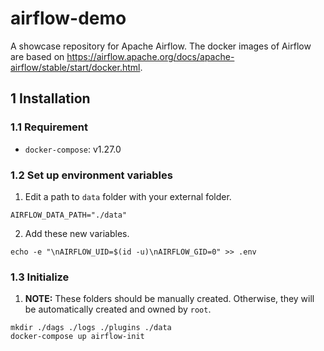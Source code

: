 # airflow-demo
A showcase repository for Apache Airflow. The docker images of Airflow are based on https://airflow.apache.org/docs/apache-airflow/stable/start/docker.html.

## 1 Installation

### 1.1 Requirement
- `docker-compose`: v1.27.0

### 1.2 Set up environment variables
1. Edit a path to `data` folder with your external folder.
```
AIRFLOW_DATA_PATH="./data"
```
2. Add these new variables.
```
echo -e "\nAIRFLOW_UID=$(id -u)\nAIRFLOW_GID=0" >> .env
```

### 1.3 Initialize
1. **NOTE:** These folders should be manually created. Otherwise, they will be automatically created and owned by `root`.
```
mkdir ./dags ./logs ./plugins ./data
docker-compose up airflow-init
```